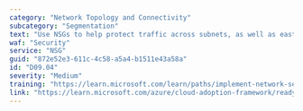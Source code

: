 ```yaml
---
category: "Network Topology and Connectivity"
subcategory: "Segmentation"
text: "Use NSGs to help protect traffic across subnets, as well as east/west traffic across the platform (traffic between landing zones)."
waf: "Security"
service: "NSG"
guid: "872e52e3-611c-4c58-a5a4-b1511e43a58a"
id: "D09.04"
severity: "Medium"
training: "https://learn.microsoft.com/learn/paths/implement-network-security/"
link: "https://learn.microsoft.com/azure/cloud-adoption-framework/ready/azure-best-practices/plan-for-landing-zone-network-segmentation"
---
```

